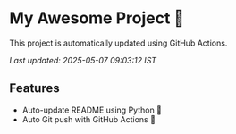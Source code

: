 # My Awesome Project 🚀

This project is automatically updated using GitHub Actions.

_Last updated: 2025-05-07 09:03:12 IST_

## Features
- Auto-update README using Python 🐍
- Auto Git push with GitHub Actions 🤖
